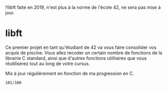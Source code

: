 ‼️libft faite en 2019, n'est plus à la norme de l'école 42, ne sera pas mise à jour.<br />
# libft

<p>Ce premier projet en tant qu'étudiant de 42 va vous faire consolider vos acquis de piscine. Vous allez recoder un certain nombre de fonctions de la librairie C standard, ainsi que d'autres fonctions utilitaires que vous réutiliserez tout au long de votre cursus. </p>
<p>Mis à jour régulièrement en fonction de ma progression en C.</p>

````
101/100
